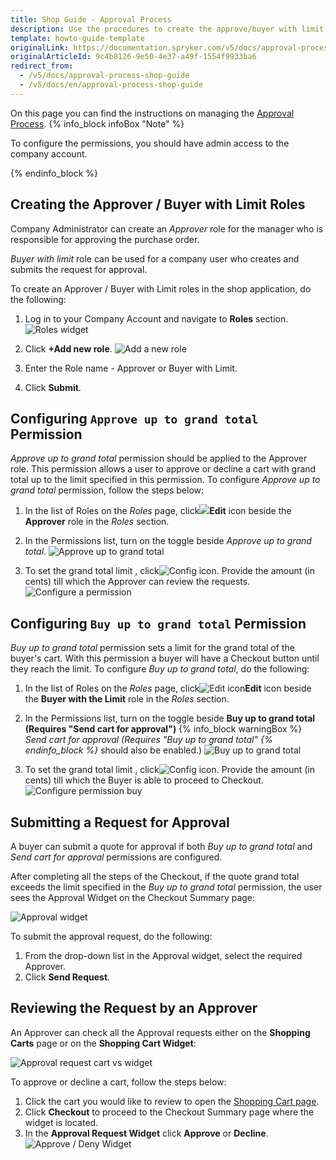 ```yaml
---
title: Shop Guide - Approval Process
description: Use the procedures to create the approve/buyer with limit roles, set up permissions to the approver and buyer role in the storefront and be able to submit/approve/deny approval requests.
template: howto-guide-template
originalLink: https://documentation.spryker.com/v5/docs/approval-process-shop-guide
originalArticleId: 9c4b8126-9e50-4e37-a49f-1554f9933ba6
redirect_from:
  - /v5/docs/approval-process-shop-guide
  - /v5/docs/en/approval-process-shop-guide
---
```



On this page you can find the instructions on managing the [Approval Process](/docs/scos/user/features/{{page.version}}/approval-process-feature-overview.html).
{% info_block infoBox "Note" %}

To configure the permissions, you should have admin access to the company account.

{% endinfo_block %}

## Creating the Approver / Buyer with Limit Roles
Company Administrator can create an *Approver* role for the manager who is responsible for approving the purchase order.

*Buyer with limit* role can be used for a company user who creates and submits the request for approval.

To create an Approver / Buyer with Limit roles in the shop application, do the following:

1. Log in to your Company Account and navigate to **Roles** section.
![Roles widget](https://spryker.s3.eu-central-1.amazonaws.com/docs/User+Guides/Shop+User+Guides/Approval+Process/roles-on-widget.png) 

2. Click **+Add new role**.
![Add a new role](https://spryker.s3.eu-central-1.amazonaws.com/docs/User+Guides/Shop+User+Guides/Approval+Process/add-new-role.png) 

3. Enter the Role name - Approver or Buyer with Limit.
4. Click **Submit**.

## Configuring `Approve up to grand total` Permission

*Approve up to grand total* permission should be applied to the Approver role. This permission allows a user to approve or decline a cart with grand total up to the limit specified in this permission. To configure *Approve up to grand total* permission, follow the steps below:

1. In the list of Roles on the *Roles* page, click<img src="https://spryker.s3.eu-central-1.amazonaws.com/docs/User+Guides/Shop+User+Guides/Approval+Process/edit-icon.png" class="js-content-icon">**Edit** icon beside the **Approver** role in the *Roles* section.
2. In the Permissions list, turn on the toggle beside  *Approve up to grand total*.
![Approve up to grand total](https://spryker.s3.eu-central-1.amazonaws.com/docs/User+Guides/Shop+User+Guides/Approval+Process/approve-up-to-grand-total-permission.png) 

3. To set the grand total limit , click<img src="https://spryker.s3.eu-central-1.amazonaws.com/docs/User+Guides/Shop+User+Guides/Approval+Process/config-icon.png" class="js-content-icon" alt="Config icon">. Provide the amount (in cents) till which the Approver can review the requests.
![Configure a permission](https://spryker.s3.eu-central-1.amazonaws.com/docs/User+Guides/Shop+User+Guides/Approval+Process/configure-permission.png) 

## Configuring `Buy up to grand total` Permission

*Buy up to grand total*  permission sets a limit for the grand total of the buyer's cart. With this permission a buyer will have a Checkout button until they reach the limit. 
To configure *Buy up to grand total*, do the following:

1. In the list of Roles on the *Roles* page, click<img src="https://spryker.s3.eu-central-1.amazonaws.com/docs/User+Guides/Shop+User+Guides/Approval+Process/edit-icon.png" class="js-content-icon" alt="Edit icon">**Edit** icon beside the **Buyer with the Limit** role in the *Roles* section.
2. In the Permissions list, turn on the toggle beside **Buy up to grand total (Requires "Send cart for approval")**
{% info_block warningBox %}
*Send cart for approval (Requires "Buy up to grand total"
{% endinfo_block %}* should also be enabled.)
![Buy up to grand total](https://spryker.s3.eu-central-1.amazonaws.com/docs/User+Guides/Shop+User+Guides/Approval+Process/buy-up-to-grand-total.png) 

3. To set the grand total limit , click<img src="https://spryker.s3.eu-central-1.amazonaws.com/docs/User+Guides/Shop+User+Guides/Approval+Process/config-icon.png" alt="Config icon" class="js-content-icon">. Provide the amount (in cents) till which the Buyer is able to proceed to Checkout.
![Configure permission buy](https://spryker.s3.eu-central-1.amazonaws.com/docs/User+Guides/Shop+User+Guides/Approval+Process/configure-permission-buy.png) 

## Submitting a Request for Approval

A buyer can submit a quote for approval if both *Buy up to grand total* and *Send cart for approval* permissions are configured.

After completing all the steps of the Checkout, if the quote grand total exceeds the limit specified in the *Buy up to grand total* permission, the user sees the Approval Widget on the Checkout Summary page:

![Approval widget](https://spryker.s3.eu-central-1.amazonaws.com/docs/User+Guides/Shop+User+Guides/Approval+Process/approval-widget-2.png) 

To submit the approval request, do the following:

1. From the drop-down list in the Approval widget, select the required Approver.
2. Click **Send Request**.

## Reviewing the Request by an Approver

An Approver can check all the Approval requests either on the **Shopping Carts** page or on the **Shopping Cart Widget**:

![Approval request cart vs widget](https://spryker.s3.eu-central-1.amazonaws.com/docs/User+Guides/Shop+User+Guides/Approval+Process/approval-request-cart-vs-widget.png) 

To approve or decline a cart, follow the steps below:

1. Click the cart you would like to review to open the [Shopping Cart page](/docs/scos/user/shop-user-guides/{{page.version}}/shop-guide-customer-account/references/shopping-carts-reference-information.html#shopping-cart).
2. Click **Checkout** to proceed to the Checkout Summary page where the widget is located.
3. In the **Approval Request Widget** click **Approve** or **Decline**.
![Approve / Deny Widget](https://spryker.s3.eu-central-1.amazonaws.com/docs/User+Guides/Shop+User+Guides/Approval+Process/approve-deny-widget.png) 
